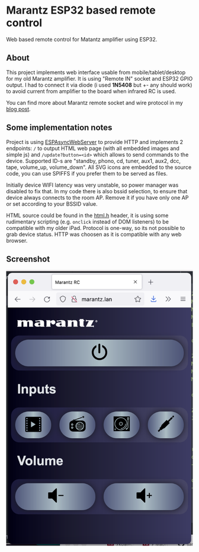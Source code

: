 # Marantz ESP32 based remote control

Web based remote control for Matantz amplifier using ESP32.

## About

This project implements web interface usable from mobile/tablet/desktop for my old Marantz amplifier.
It is using "Remote IN" socket and ESP32 GPIO output.
I had to connect it via diode (i used **1N5408** but +- any should work) to avoid current from amplifier to the board when infrared RC is used.

You can find more about Marantz remote socket and wire protocol in my [blog post](https://smallhacks.wordpress.com/2021/07/07/controlling-marantz-amplifier-using-arduino-via-remote-socket/).

## Some implementation notes

Project is using [ESPAsyncWebServer](https://github.com/me-no-dev/ESPAsyncWebServer)
to provide HTTP and implements 2 endpoints: `/` to output HTML web page (with all embedded images and simple js) and `/update?button=<id>` which allows to send commands to the device. Supported ID-s are "standby, phono, cd, tuner, aux1, aux2, dcc, tape, volume_up, volume_down". All SVG icons are embedded to the source code, you can use SPIFFS if you prefer them to be served as files.

Initially device WIFI latency was very unstable, so power manager was disabled to fix that. In my code there is also bssid selection, to ensure that device always connects to the room AP. Remove it if you have only one AP or set according to your BSSID value.

HTML source could be found in the [html.h](html.h) header, it is using some rudimentary scripting (e.g. `onclick` instead of DOM listeners) to be compatible with my older iPad. Protocol is one-way, so its not possible to grab device status. HTTP was choosen as it is compatible with any web browser.

## Screenshot

![image](screenshot.png)
